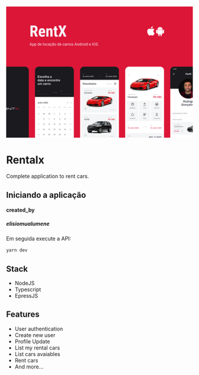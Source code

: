 ![App Screenshot](.github/cover.png)

# Rentalx
Complete application to rent cars.

## Iniciando a aplicação
#### created_by
##### elisiomualumene
Em seguida execute a API:

```bash
yarn dev
```
## Stack

- NodeJS
- Typescript
- EpressJS

## Features

- User authentication 
- Create new user
- Profile Update
- List my rental cars
- List cars avaiables
- Rent cars
- And more...
